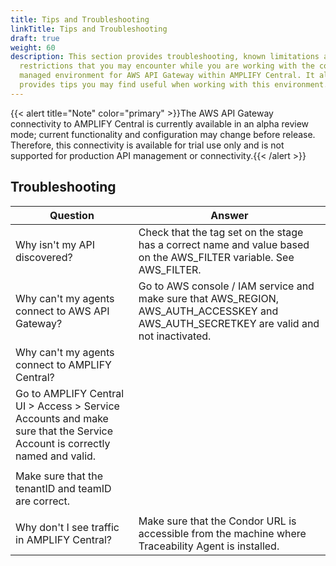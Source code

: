 ```yaml
---
title: Tips and Troubleshooting
linkTitle: Tips and Troubleshooting
draft: true
weight: 60
description: This section provides troubleshooting, known limitations and
  restrictions that you may encounter while you are working with the connected /
  managed environment for AWS API Gateway within AMPLIFY Central. It also
  provides tips you may find useful when working with this environment.
---
```

{{< alert title="Note" color="primary" >}}The AWS API Gateway connectivity to AMPLIFY Central is currently available in an alpha review mode; current functionality and configuration may change before release.   Therefore, this connectivity is available for trial use only and is not supported for production API management or connectivity.{{< /alert >}}

## Troubleshooting

| Question                                                                                                                  | Answer                                                                                                                                  |
|---------------------------------------------------------------------------------------------------------------------------|-----------------------------------------------------------------------------------------------------------------------------------------|
| Why isn't my API discovered?                                                                                              | Check that the tag set on the stage has a correct name and value based on the AWS_FILTER variable. See AWS_FILTER.                      |
| Why can't my agents connect to AWS API Gateway?                                                                           | Go to AWS console / IAM service and make sure that AWS_REGION, AWS_AUTH_ACCESSKEY and AWS_AUTH_SECRETKEY are valid and not inactivated. |
| Why can't my agents connect to AMPLIFY Central?                                                                           |                                                                                                                                         |
| Go to AMPLIFY Central UI > Access > Service Accounts and make sure that the Service Account is correctly named and valid. |                                                                                                                                         |
|                                                                                                                           |                                                                                                                                         |
| Make sure that the tenantID and teamID are correct.                                                                       |                                                                                                                                         |
|                                                                                                                           |                                                                                                                                         |
| Why don't I see traffic in AMPLIFY Central?                                                                               | Make sure that the Condor URL is accessible from the machine where Traceability Agent is installed.                                     |
